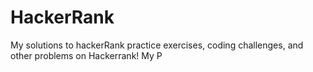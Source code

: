 # HackerRank
My solutions to hackerRank practice exercises, coding challenges, and other problems on Hackerrank!
My P
